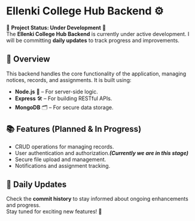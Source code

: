 # Ellenki College Hub Backend ⚙️

🚧 **Project Status: Under Development** 🚧  
The **Ellenki College Hub Backend** is currently under active development. I will be committing **daily updates** to track progress and improvements.

## 📝 Overview
This backend handles the core functionality of the application, managing notices, records, and assignments. It is built using:

- **Node.js** 🚀 – For server-side logic.
- **Express** 🛠️ – For building RESTful APIs.
- **MongoDB** 🗂️ – For secure data storage.

## 📚 Features (Planned & In Progress)
- CRUD operations for managing records.
- User authentication and authorization.***(Currently we are in this stage)***
- Secure file upload and management.
- Notifications and assignment tracking.

## 📅 Daily Updates
Check the **commit history** to stay informed about ongoing enhancements and progress.  
Stay tuned for exciting new features! 🎉
